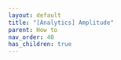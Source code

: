 ```yaml
---
layout: default
title: "[Analytics] Amplitude"
parent: How to
nav_order: 40
has_children: true
---
```

